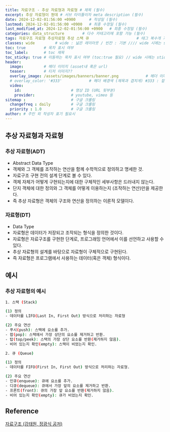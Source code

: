 ```yaml
---
title: 자료구조 - 추상 자료형과 자료형 # 제목 (필수)
excerpt: 추상 자료형이 뭔데 # 서브 타이틀이자 meta description (필수)
date: 2024-12-02-01:56:00 +0900      # 작성일 (필수)
lastmod: 2024-12-02-01:56:00 +0900   # 최종 수정일 (필수)
last_modified_at: 2024-12-02-01:56:00 +0900   # 최종 수정일 (필수)
categories: data_structure        # 다수 카테고리에 포함 가능 (필수)
tags: 자료구조 자료형 추상자료형 추상 스택 큐                     # 태그 복수개 가능 (필수)
classes: wide         # wide : 넓은 레이아웃 / 빈칸 : 기본 //// wide 시에는 sticky toc 불가
toc: true        # 목차 표시 여부
toc_label:       # toc 제목
toc_sticky: true # 이동하는 목차 표시 여부 (toc:true 필요) // wide 시에는 sticky toc 불가
header: 
  image:         # 헤더 이미지 (asset내 혹은 url)
  teaser:        # 티저 이미지??
  overlay_image: /assets/images/banners/banner.png            # 헤더 이미지 (제목과 겹치게)
  # overlay_color: '#333'            # 헤더 배경색 (제목과 겹치게) #333 : 짙은 회색 (필수)
  video:
    id:                      # 영상 ID (URL 뒷부분)
    provider:                # youtube, vimeo 등
sitemap :                    # 구글 크롤링
  changefreq : daily         # 구글 크롤링
  priority : 1.0             # 구글 크롤링
author: # 주인 외 작성자 표기 필요시
---
```

<!--postNo: 20241202_002-->

## 추상 자료형과 자료형  

### 추상 자료형(ADT)  

- Abstract Data Type
- 객체와 그 객체를 조작하는 연산을 함께 수학적으로 정의하고 명세한 것.  
- 자료구조 구현 전의 설계 단계로 볼 수 있다.  
- 객체 자체가 어떻게 구현되는지에 대한 구체적인 세부사항은 드러내지 않는다.  
- 단지 객체에 대한 정의와 그 객체를 어떻게 이용하는지 (조작하는 연산)만을 제공한다.  
- 즉 추상 자료형은 객체의 구조와 연산을 정의하는 이론적 모델이다.  

### 자료형(DT)  

- Data Type
- 자료형은 데이터가 저장되고 조작되는 형식을 정의한 것이다.  
- 자료형은 자료구조를 구현한 단계로, 프로그래밍 언어에서 이를 선언하고 사용할 수 있다.  
- 추상 자료형의 설계를 바탕으로 자료형이 구체적으로 구현된다.  
- 즉 자료형은 프로그램에서 사용하는 데이터(혹은 객체) 형식이다.  



## 예시  

### 추상 자료형의 예시  

```bash
1. 스택 (Stack)

(1) 정의
- 데이터를 LIFO(Last In, First Out) 방식으로 처리하는 자료형

(2) 주요 연산
- 푸시(push): 스택에 요소를 추가.
- 팝(pop): 스택에서 가장 상단의 요소를 제거하고 반환.
- 탑(top/peek): 스택의 가장 상단 요소를 반환(제거하지 않음).
- 비어 있는지 확인(empty): 스택이 비었는지 확인.
```

```bash
2. 큐 (Queue)

(1) 정의  
- 데이터를 FIFO(First In, First Out) 방식으로 처리하는 자료형.

(2) 주요 연산
- 인큐(enqueue): 큐에 요소를 추가.
- 디큐(dequeue): 큐에서 가장 앞의 요소를 제거하고 반환.
- 프론트(front): 큐의 가장 앞 요소를 반환(제거하지 않음).
- 비어 있는지 확인(empty): 큐가 비었는지 확인.
```

## Reference  

[자료구조 (강태원, 정광식 공저)](https://search.shopping.naver.com/book/catalog/41474379633)  

